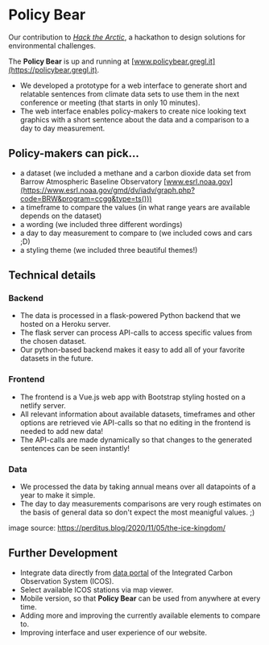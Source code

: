 # Policy Bear

Our contribution to [*Hack the Arctic*](https://hackthearctic.com), a hackathon to design solutions for environmental challenges.

The **Policy Bear** is up and running at [www.policybear.gregl.it](https://policybear.gregl.it).

+ We developed a prototype for a web interface to generate short and relatable sentences  from climate data sets to use them in the next conference or meeting (that starts in only 10 minutes).
+ The web interface enables policy-makers to create nice looking text graphics with a short sentence about the data and a comparison to a day to day measurement.

## Policy-makers can pick...

+ a dataset (we included a methane and a carbon dioxide data set from Barrow Atmospheric Baseline Observatory [www.esrl.noaa.gov](https://www.esrl.noaa.gov/gmd/dv/iadv/graph.php?code=BRW&program=ccgg&type=ts()))
+ a timeframe to compare the values (in what range years are available depends on the dataset)
+ a wording (we included three different wordings)
+ a day to day measurement to compare to (we included cows and cars ;D)
+ a styling theme (we included three beautiful themes!)

## Technical details

### Backend

+ The data is processed in a flask-powered Python backend that we hosted on a Heroku server.
+ The flask server can process API-calls to access specific values from the chosen dataset.
+ Our python-based backend makes it easy to add all of your favorite datasets in the future.

### Frontend

+ The frontend is a Vue.js web app with Bootstrap styling hosted on a netlify server.
+ All relevant information about available datasets, timeframes and other options are retrieved vie API-calls so that no editing in the frontend is needed to add new data!
+ The API-calls are made dynamically so that changes to the generated sentences can be seen instantly!

### Data

+ We processed the data by taking annual means over all datapoints of a year to make it simple.
+ The day to day measurements comparisons are very rough estimates on the basis of general data so don't expect the most meanigful values. ;)

image source: https://perditus.blog/2020/11/05/the-ice-kingdom/


## Further Development

+ Integrate data directly from [data portal](https://data.icos-cp.eu/portal/#%7B%22filterCategories%22%3A%7B%22project%22%3A%5B%22icos%22%5D%7D%7D) of the Integrated Carbon Observation System (ICOS).
+ Select available ICOS stations via map viewer.
+ Mobile version, so that **Policy Bear** can be used from anywhere at every time.
+ Adding more and improving the currently available elements to compare to.
+ Improving interface and user experience of our website.
